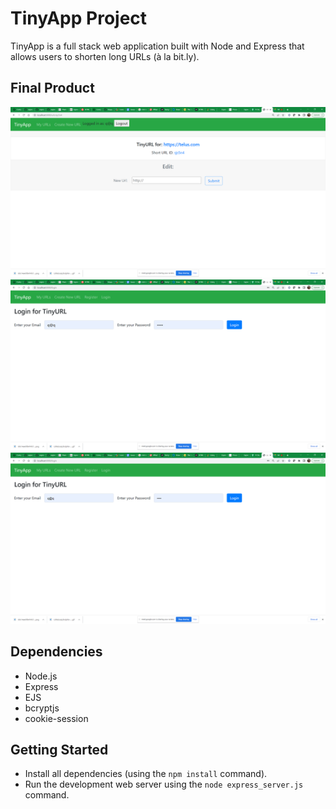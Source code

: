# TinyApp Project

TinyApp is a full stack web application built with Node and Express that allows users to shorten long URLs (à la bit.ly).

## Final Product

!["New URL"](https://github.com/jordanj83/tinyapp-/blob/master/docs/Edit%20Page.PNG?raw=true)
!["Login Page"](https://github.com/jordanj83/tinyapp-/blob/master/docs/Login%20Page.PNG?raw=true)
!["Main Page"](https://github.com/jordanj83/tinyapp-/blob/master/docs/Main%20Page.PNG?raw=true)

## Dependencies

- Node.js
- Express
- EJS
- bcryptjs
- cookie-session

## Getting Started

- Install all dependencies (using the `npm install` command).
- Run the development web server using the `node express_server.js` command.